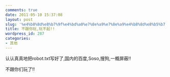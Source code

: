 ```yaml
---
comments: true
date: 2011-05-10 15:37:08
layout: post
slug: '%e4%b8%8d%e8%b7%9f%e4%bd%a0%e7%8e%a9%e7%8e%a9%e4%b8%8d%e8%b5%b7'
title: 不跟你玩,玩不起!!
wordpress_id: 287
categories:
- 其他
---
```


认认真真地把robot.txt写好了,国内的百度,Soso,搜狗,一概屏蔽!!

不跟你们玩了!!
